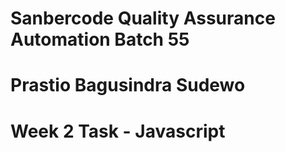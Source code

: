 # Sanbercode Quality Assurance Automation Batch 55

# Prastio Bagusindra Sudewo
# Week 2 Task - Javascript